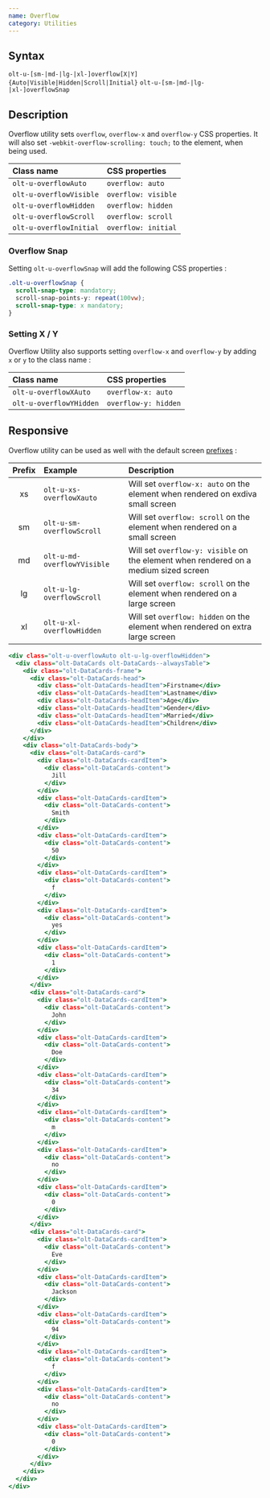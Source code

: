 ```yaml
---
name: Overflow
category: Utilities
---
```


## Syntax

`olt-u-[sm-|md-|lg-|xl-]overflow[X|Y]{Auto|Visible|Hidden|Scroll|Initial}`
`olt-u-[sm-|md-|lg-|xl-]overflowSnap`

## Description

Overflow utility sets `overflow`, `overflow-x` and `overflow-y` CSS properties.
It will also set `-webkit-overflow-scrolling: touch;` to the element, when
being used.

| Class name              | CSS properties        |
|:------------------------|:----------------------|
| `olt-u-overflowAuto`    | `overflow: auto`    |
| `olt-u-overflowVisible` | `overflow: visible`  |
| `olt-u-overflowHidden`  | `overflow: hidden`   |
| `olt-u-overflowScroll`  | `overflow: scroll` |
| `olt-u-overflowInitial` | `overflow: initial` |

### Overflow Snap

Setting `olt-u-overflowSnap` will add the following CSS properties :

```css
.olt-u-overflowSnap {
  scroll-snap-type: mandatory;
  scroll-snap-points-y: repeat(100vw);
  scroll-snap-type: x mandatory;
}
```

### Setting X / Y

Overflow Utility also supports setting `overflow-x` and `overflow-y` by adding
`x` or `y` to the class name :

| Class name               | CSS properties       |
|:-------------------------|:---------------------|
| `olt-u-overflowXAuto`    | `overflow-x: auto`   |
| `olt-u-overflowYHidden`  | `overflow-y: hidden` |

## Responsive

Overflow utility can be used as well with the default screen
[prefixes](/#screen) :

| Prefix | Example                     | Description                                                                          |
|:------:|:----------------------------|:-------------------------------------------------------------------------------------|
|     xs | `olt-u-xs-overflowXauto`    | Will set `overflow-x: auto` on the element when rendered on exdiva small screen       |
|     sm | `olt-u-sm-overflowScroll`   | Will set `overflow: scroll` on the element when rendered on a small screen           |
|     md | `olt-u-md-overflowYVisible` | Will set `overflow-y: visible` on the element when rendered on a medium sized screen |
|     lg | `olt-u-lg-overflowScroll`   | Will set `overflow: scroll` on the element when rendered on a large screen           |
|     xl | `olt-u-xl-overflowHidden`   | Will set `overflow: hidden` on the element when rendered on extra large screen       |

```example.html
<div class="olt-u-overflowAuto olt-u-lg-overflowHidden">
  <div class="olt-DataCards olt-DataCards--alwaysTable">
    <div class="olt-DataCards-frame">
      <div class="olt-DataCards-head">
        <div class="olt-DataCards-headItem">Firstname</div>
        <div class="olt-DataCards-headItem">Lastname</div>
        <div class="olt-DataCards-headItem">Age</div>
        <div class="olt-DataCards-headItem">Gender</div>
        <div class="olt-DataCards-headItem">Married</div>
        <div class="olt-DataCards-headItem">Children</div>
      </div>
    </div>
    <div class="olt-DataCards-body">
      <div class="olt-DataCards-card">
        <div class="olt-DataCards-cardItem">
          <div class="olt-DataCards-content">
            Jill
          </div>
        </div>
        <div class="olt-DataCards-cardItem">
          <div class="olt-DataCards-content">
            Smith
          </div>
        </div>
        <div class="olt-DataCards-cardItem">
          <div class="olt-DataCards-content">
            50
          </div>
        </div>
        <div class="olt-DataCards-cardItem">
          <div class="olt-DataCards-content">
            f
          </div>
        </div>
        <div class="olt-DataCards-cardItem">
          <div class="olt-DataCards-content">
            yes
          </div>
        </div>
        <div class="olt-DataCards-cardItem">
          <div class="olt-DataCards-content">
            1
          </div>
        </div>
      </div>
      <div class="olt-DataCards-card">
        <div class="olt-DataCards-cardItem">
          <div class="olt-DataCards-content">
            John
          </div>
        </div>
        <div class="olt-DataCards-cardItem">
          <div class="olt-DataCards-content">
            Doe
          </div>
        </div>
        <div class="olt-DataCards-cardItem">
          <div class="olt-DataCards-content">
            34
          </div>
        </div>
        <div class="olt-DataCards-cardItem">
          <div class="olt-DataCards-content">
            m
          </div>
        </div>
        <div class="olt-DataCards-cardItem">
          <div class="olt-DataCards-content">
            no
          </div>
        </div>
        <div class="olt-DataCards-cardItem">
          <div class="olt-DataCards-content">
            0
          </div>
        </div>
      </div>
      <div class="olt-DataCards-card">
        <div class="olt-DataCards-cardItem">
          <div class="olt-DataCards-content">
            Eve
          </div>
        </div>
        <div class="olt-DataCards-cardItem">
          <div class="olt-DataCards-content">
            Jackson
          </div>
        </div>
        <div class="olt-DataCards-cardItem">
          <div class="olt-DataCards-content">
            94
          </div>
        </div>
        <div class="olt-DataCards-cardItem">
          <div class="olt-DataCards-content">
            f
          </div>
        </div>
        <div class="olt-DataCards-cardItem">
          <div class="olt-DataCards-content">
            no
          </div>
        </div>
        <div class="olt-DataCards-cardItem">
          <div class="olt-DataCards-content">
            0
          </div>
        </div>
      </div>
    </div>
  </div>
</div>
```
